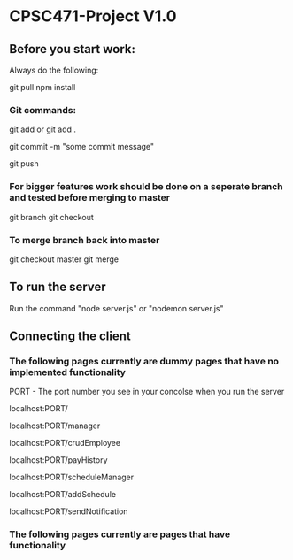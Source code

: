 # CPSC471-Project V1.0

## Before you start work:
Always do the following:

git pull
npm install

### Git commands:
git add <filename> or git add .
  
git commit -m "some commit message"

git push

### For bigger features work should be done on a seperate branch and tested before merging to master
git branch <newbranchname>
git checkout <newbranchname>

### To merge branch back into master
git checkout master
git merge <newbranchname>


## To run the server
Run the command "node server.js" or "nodemon server.js"

## Connecting the client
### The following pages currently are dummy pages that have no implemented functionality

PORT - The port number you see in your concolse when you run the server

localhost:PORT/ 

localhost:PORT/manager 

localhost:PORT/crudEmployee

localhost:PORT/payHistory

localhost:PORT/scheduleManager

localhost:PORT/addSchedule

localhost:PORT/sendNotification

### The following pages currently are pages that have functionality
